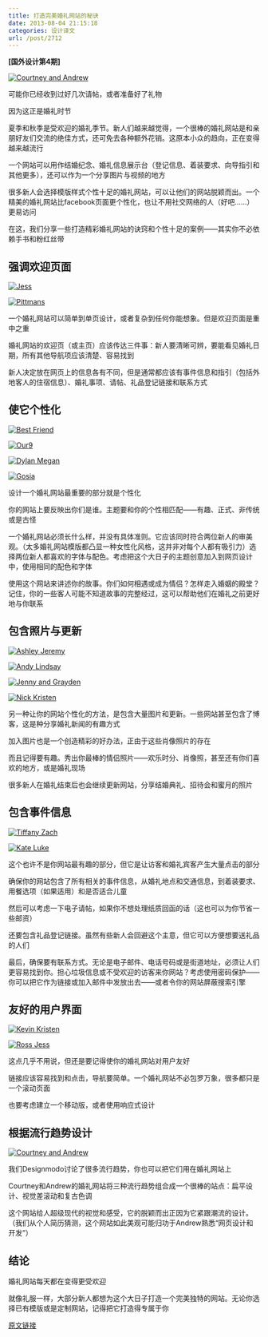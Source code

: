 ```yaml
---
title: 打造完美婚礼网站的秘诀
date: 2013-08-04 21:15:18
categories: 设计译文
url: /post/2712
---
```


**[国外设计第4期]**

[![Courtney and Andrew](http://designmodo.com/wp-content/uploads/2013/07/courtneyandrew.jpg)](http://courtneyandrew.com/)

可能你已经收到过好几次请帖，或者准备好了礼物

因为这正是婚礼时节

夏季和秋季是受欢迎的婚礼季节。新人们越来越觉得，一个很棒的婚礼网站是和亲朋好友们交流的绝佳方式，还可免去各种额外花销。这原本小众的趋向，正在变得越来越流行

一个网站可以用作结婚纪念、婚礼信息展示台（登记信息、着装要求、向导指引和其他更多），还可以作为一个分享图片与视频的地方

很多新人会选择模版样式个性十足的婚礼网站，可以让他们的网站脱颖而出。一个精美的婚礼网站比facebook页面更个性化，也让不用社交网络的人（好吧……）更易访问

在这，我们分享一些打造精彩婚礼网站的诀窍和个性十足的案例——其实你不必依赖手书和粉红丝带

## 强调欢迎页面

[![Jess](http://designmodo.com/wp-content/uploads/2013/07/jess.jpg)](http://jessandruss.us/)

[![Pittmans](http://designmodo.com/wp-content/uploads/2013/07/pittmans.jpg)](http://the-pittmans.com/)

一个婚礼网站可以简单到单页设计，或者复杂到任何你能想象。但是欢迎页面是重中之重

婚礼网站的欢迎页（或主页）应该传达三件事：新人要清晰可辨，要能看见婚礼日期，所有其他导航项应该清楚、容易找到

新人决定放在网页上的信息各有不同，但是通常都应该有事件信息和指引（包括外地客人的住宿信息）、婚礼事项、请帖、礼品登记链接和联系方式

## 使它个性化

[![Best Friend](http://designmodo.com/wp-content/uploads/2013/07/best-friend.jpg)](http://www.in-love-with-my-best-friend.com/)

[![Our9](http://designmodo.com/wp-content/uploads/2013/07/our9.jpg)](http://www.ournine9.com/)

[![Dylan Megan](http://designmodo.com/wp-content/uploads/2013/07/dylan-megan.jpg)](http://www.megananddylan.com/)

[![Gosia](http://designmodo.com/wp-content/uploads/2013/07/gosia.jpg)](http://www.gosiaikuba.net/)

设计一个婚礼网站最重要的部分就是个性化

你的网站上要反映出你们是谁。主题要和你的个性相匹配——有趣、正式、非传统或是古怪

一个婚礼网站必须长什么样，并没有具体准则。它应该同时符合两位新人的审美观。（太多婚礼网站模版都凸显一种女性化风格，这并非对每个人都有吸引力）选择两位新人都喜欢的字体与配色。考虑把这个大日子的主题创意加入到网页设计中，使用相同的配色和字体

使用这个网站来讲述你的故事。你们如何相遇或成为情侣？怎样走入婚姻的殿堂？记住，你的一些客人可能不知道故事的完整经过，这可以帮助他们在婚礼之前更好地与你联系

## 包含照片与更新

[![Ashley Jeremy](http://designmodo.com/wp-content/uploads/2013/07/ashleyjeremy.jpg)](http://www.ashleyjeremy.com/)

[![Andy Lindsay](http://designmodo.com/wp-content/uploads/2013/07/andy-lindsay.jpg)](http://lindsayandandy.com/)

[![Jenny and Grayden](http://designmodo.com/wp-content/uploads/2013/07/jennyandgrayden.jpg)](http://www.jennyandgrayden.com/)

[![Nick Kristen](http://designmodo.com/wp-content/uploads/2013/07/nick-kristen.jpg)](http://nick-and-kristen.com/)

另一种让你的网站个性化的方法，是包含大量图片和更新。一些网站甚至包含了博客，这是种分享婚礼新闻的有趣方式

加入图片也是一个创造精彩的好办法，正由于这些肖像照片的存在

而且记得要有趣。秀出你最棒的情侣照片——欢乐时分、肖像照，甚至还有你们喜欢的地方，或是婚礼现场

很多新人在婚礼结束后也会继续更新网站，分享结婚典礼、招待会和蜜月的照片

## 包含事件信息

[![Tiffany Zach](http://designmodo.com/wp-content/uploads/2013/07/tiffany-zach.jpg)](http://tiffanyandzach.com/)

[![Kate Luke](http://designmodo.com/wp-content/uploads/2013/07/kate-luke.jpg)](http://www.katieplusluke.com/)

这个也许不是你网站最有趣的部分，但它是让访客和婚礼宾客产生大量点击的部分

确保你的网站包含了所有相关的事件信息，从婚礼地点和交通信息，到着装要求、用餐选项（如果适用）和是否适合儿童

然后可以考虑一下电子请帖，如果你不想处理纸质回函的话（这也可以为你节省一些邮资）

还要包含礼品登记链接。虽然有些新人会回避这个主意，但它可以方便想要送礼品的人们

最后，确保要有联系方式。无论是电子邮件、电话号码或是街道地址，必须让人们更容易找到你。担心垃圾信息或不受欢迎的访客来你网站？考虑使用密码保护——你可以把它作为链接或加入邮件中发放出去——或者令你的网站屏蔽搜索引擎

## 友好的用户界面

[![Kevin Kristen](http://designmodo.com/wp-content/uploads/2013/07/kevin-kristen.jpg)](http://www.kevinkristenwedding.com/)

[![Ross Jess](http://designmodo.com/wp-content/uploads/2013/07/ross-jess.jpg)](http://rossplusjess.com/)

这点几乎不用说，但还是要记得使你的婚礼网站对用户友好

链接应该容易找到和点击，导航要简单。一个婚礼网站不必包罗万象，很多都只是一个滚动页面

也要考虑建立一个移动版，或者使用响应式设计

## 根据流行趋势设计

[![Courtney and Andrew](http://designmodo.com/wp-content/uploads/2013/07/courtneyandrew.jpg)](http://courtneyandrew.com/)

我们Designmodo讨论了很多流行趋势，你也可以把它们用在婚礼网站上

Courtney和Andrew的婚礼网站将三种流行趋势组合成一个很棒的站点：扁平设计、视觉差滚动和复古色调

这个网站给人超级现代的视觉和感受，它的脱颖而出正因为它紧跟潮流的设计。（我们从个人简历猜测，这个网站如此美观可能归功于Andrew熟悉“网页设计和开发”）

## 结论

婚礼网站每天都在变得更受欢迎

就像礼服一样，大部分新人都想为这个大日子打造一个完美独特的网站。无论你选择已有模版或是定制网站，记得把它打造得专属于你

[原文链接](http://designmodo.com/wedding-website/)